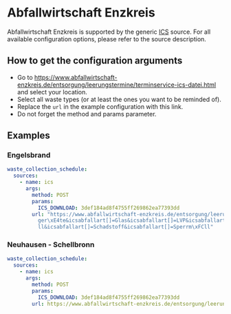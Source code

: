# Abfallwirtschaft Enzkreis

Abfallwirtschaft Enzkreis is supported by the generic [ICS](/doc/source/ics.md) source. For all available configuration options, please refer to the source description.


## How to get the configuration arguments

- Go to <https://www.abfallwirtschaft-enzkreis.de/entsorgung/leerungstermine/terminservice-ics-datei.html> and select your location.  
- Select all waste types (or at least the ones you want to be reminded of).
- Replace the `url` in the example configuration with this link. 
- Do not forget the method and params parameter.

## Examples

### Engelsbrand

```yaml
waste_collection_schedule:
  sources:
    - name: ics
      args:
        method: POST
        params:
          ICS_DOWNLOAD: 3def184ad8f4755ff269862ea77393dd
        url: "https://www.abfallwirtschaft-enzkreis.de/entsorgung/leerungstermine/terminservice-ics-datei.html?icsgemeinde=Engelsbrand&icsortsteil=Salmbach&icsabfallart[]=Bioabfall&icsabfallart[]=Elektrogro\xDF\
          ger\xE4te&icsabfallart[]=Glas&icsabfallart[]=LVP&icsabfallart[]=Papier&icsabfallart[]=Restm\xFC\
          ll&icsabfallart[]=Schadstoff&icsabfallart[]=Sperrm\xFCll"
```
### Neuhausen - Schellbronn

```yaml
waste_collection_schedule:
  sources:
    - name: ics
      args:
        method: POST
        params:
          ICS_DOWNLOAD: 3def184ad8f4755ff269862ea77393dd
        url: https://www.abfallwirtschaft-enzkreis.de/entsorgung/leerungstermine/terminservice-ics-datei.html?icsgemeinde=Neuhausen&icsortsteil=Schellbronn&icsabfallart%5B%5D=Glas&icsabfallart%5B%5D=LVP&icsabfallart%5B%5D=Papier&icsabfallart%5B%5D=Restm%C3%BCll
```
